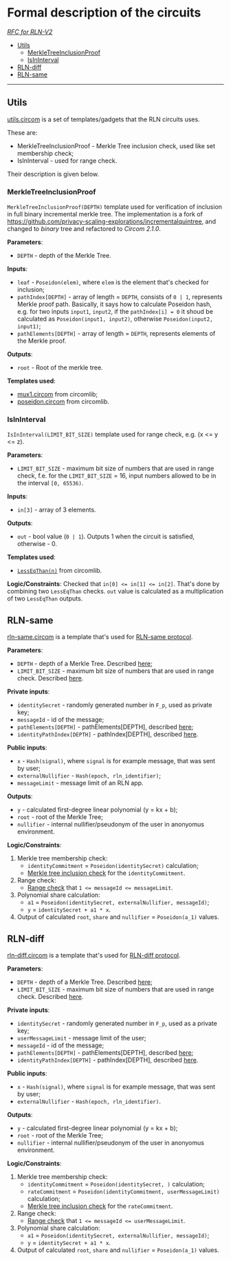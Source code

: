 # Formal description of the circuits

*[RFC for RLN-V2](https://rfc.vac.dev/spec/58/)*

- [Utils](#utils-templates)
    - [MerkleTreeInclusionProof](#merkletreeinclusionproof)
    - [IsInInterval](#isininterval)
- [RLN-diff](#rln-diff-templates)
- [RLN-same](#rln-same-templates)

___

## Utils

[utils.circom](../circuits/utils.circom) is a set of templates/gadgets that the RLN circuits uses.

These are: 
* MerkleTreeInclusionProof - Merkle Tree inclusion check, used like set membership check;
* IsInInterval - used for range check.

Their description is given below.

### MerkleTreeInclusionProof

`MerkleTreeInclusionProof(DEPTH)` template used for verification of inclusion in full binary incremental merkle tree. The implementation is a fork of https://github.com/privacy-scaling-explorations/incrementalquintree, and changed to *binary* tree and refactored to *Circom 2.1.0*.

**Parameters**:
* `DEPTH` - depth of the Merkle Tree.

**Inputs**:
* `leaf` - `Poseidon(elem)`, where `elem` is the element that's checked for inclusion;
* `pathIndex[DEPTH]` - array of length = `DEPTH`, consists of `0 | 1`, represents Merkle proof path. 
Basically, it says how to calculate Poseidon hash, e.g. for two inputs `input1`, `input2`, if the `pathIndex[i] = 0` it shoud be calculated as `Poseidon(input1, input2)`, otherwise `Poseidon(input2, input1)`;
* `pathElements[DEPTH]` - array of length = `DEPTH`, represents elements of the Merkle proof.

**Outputs**:
* `root` - Root of the merkle tree.

**Templates used**:
* [mux1.circom](https://github.com/iden3/circomlib/blob/master/circuits/mux1.circom) from circomlib;
* [poseidon.circom](https://github.com/iden3/circomlib/blob/master/circuits/poseidon.circom) from circomlib.

### IsInInterval

`IsInInterval(LIMIT_BIT_SIZE)` template used for range check, e.g. (x <= y <= z).

**Parameters**:
* `LIMIT_BIT_SIZE` - maximum bit size of numbers that are used in range check, f.e. for the `LIMIT_BIT_SIZE` = 16, input numbers allowed to be in the interval `[0, 65536)`.

**Inputs**:
* `in[3]` - array of 3 elements.

**Outputs**:
* `out` - bool value (`0 | 1`). Outputs 1 when the circuit is satisfied, otherwise - 0.

**Templates used**:
* [`LessEqThan(n)`](https://github.com/iden3/circomlib/blob/master/circuits/comparators.circom#L105) from circomlib.

**Logic/Constraints**:
Checked that `in[0] <= in[1] <= in[2]`. That's done by combining two `LessEqThan` checks. 
`out` value is calculated as a multiplication of two `LessEqThan` outputs.

## RLN-same

[rln-same.circom](../circuits/rln-same.circom) is a template that's used for [RLN-same protocol](https://rfc.vac.dev/spec/58/#rln-same-flow). 

**Parameters**:
* `DEPTH` - depth of a Merkle Tree. Described [here](#merkletreeinclusionproof);
* `LIMIT_BIT_SIZE` - maximum bit size of numbers that are used in range check. Described [here](#isininterval).

**Private inputs**:
* `identitySecret` - randomly generated number in `F_p`, used as private key;
* `messageId` - id of the message;
* `pathElements[DEPTH]` - pathElements[DEPTH], described [here](#merkletreeinclusionproof);
* `identityPathIndex[DEPTH]` - pathIndex[DEPTH], described [here](#merkletreeinclusionproof).

**Public inputs**:
* `x` - `Hash(signal)`, where `signal` is for example message, that was sent by user;
* `externalNullifier` - `Hash(epoch, rln_identifier)`;
* `messageLimit` - message limit of an RLN app.

**Outputs**:
* `y` - calculated first-degree linear polynomial (y = kx + b);
* `root` - root of the Merkle Tree;
* `nullifier` - internal nullifier/pseudonym of the user in anonyomus environment.

**Logic/Constraints**:
1. Merkle tree membership check:
    * `identityCommitment` = `Poseidon(identitySecret)` calculation;
    * [Merkle tree inclusion check](#merkletreeinclusionproof) for the `identityCommitment`.
2. Range check:
    * [Range check](#isininterval) that `1 <= messageId <= messageLimit`.
3. Polynomial share calculation:
    * `a1` = `Poseidon(identitySecret, externalNullifier, messageId)`;
    * `y` = `identitySecret + a1 * x`.
4. Output of calculated `root`, `share` and `nullifier` = `Poseidon(a_1)` values.

## RLN-diff

[rln-diff.circom](../circuits/rln-diff.circom) is a template that's used for [RLN-diff protocol](https://rfc.vac.dev/spec/58/#rln-diff-flow). 

**Parameters**:
* `DEPTH` - depth of a Merkle Tree. Described [here](#merkletreeinclusionproof);
* `LIMIT_BIT_SIZE` - maximum bit size of numbers that are used in range check. Described [here](#isininterval).

**Private inputs**:
* `identitySecret` - randomly generated number in `F_p`, used as a private key;
* `userMessageLimit` - message limit of the user;
* `messageId` - id of the message;
* `pathElements[DEPTH]` - pathElements[DEPTH], described [here](#merkletreeinclusionproof);
* `identityPathIndex[DEPTH]` - pathIndex[DEPTH], described [here](#merkletreeinclusionproof).

**Public inputs**:
* `x` - `Hash(signal)`, where `signal` is for example message, that was sent by user;
* `externalNullifier` - `Hash(epoch, rln_identifier)`.

**Outputs**:
* `y` - calculated first-degree linear polynomial (y = kx + b);
* `root` - root of the Merkle Tree;
* `nullifier` - internal nullifier/pseudonym of the user in anonyomus environment.

**Logic/Constraints**:
1. Merkle tree membership check:
    * `identityCommitment` = `Poseidon(identitySecret, )` calculation;
    * `rateCommitment` = `Poseidon(identityCommitment, userMessageLimit)` calculation;
    * [Merkle tree inclusion check](#merkletreeinclusionproof) for the `rateCommitment`.
2. Range check:
    * [Range check](#isininterval) that `1 <= messageId <= userMessageLimit`.
3. Polynomial share calculation:
    * `a1` = `Poseidon(identitySecret, externalNullifier, messageId)`;
    * `y` = `identitySecret + a1 * x`.
4. Output of calculated `root`, `share` and `nullifier` = `Poseidon(a_1)` values.